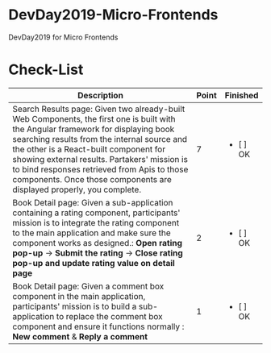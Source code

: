 # DevDay2019-Micro-Frontends
DevDay2019 for Micro Frontends

# Check-List
|Description|Point|Finished|
|--|--|--|
|Search Results page: Given two already-built Web Components, the first one is built with the Angular framework for displaying book searching results from the internal source and the other is a React-built component for showing external results. Partakers' mission is to bind responses retrieved from Apis to those components. Once those components are displayed properly, you complete.  |7|<ul><li>[ ] OK</li></ul>
|Book Detail page: Given a sub-application containing a rating component, participants' mission is to integrate the rating component to the main application and make sure the component works as designed.: **Open rating pop-up** -> **Submit the rating** -> **Close rating pop-up and update rating value on detail page**|2|<ul><li>[ ] OK</li></ul>
|Book Detail page: Given a comment box component in the main application, participants' mission is to build a sub-application to replace the comment box component and ensure it functions normally : **New comment** & **Reply a comment**|1|<ul><li>[ ] OK</li></ul>
